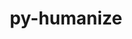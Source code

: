 ---
title: "py-humanize"
layout: cache
categories: [package, develop]
meta: {"versions": ["4.6.0"], "compilers": ["gcc@=11.1.0", "gcc@=11.4.0", "gcc@=9.4.0", "oneapi@=2023.2.0", "oneapi@=2023.2.1"], "oss": ["ubuntu20.04"], "platforms": ["linux"], "targets": ["ppc64le", "x86_64", "x86_64_v3"], "stacks": ["e4s", "e4s-oneapi", "e4s-power", "root"], "num_specs": 45, "num_specs_by_stack": {"root": 45, "e4s-power": 15, "e4s-oneapi": 15, "e4s": 15}}
spec_details: [{"hash": "v2lt6hdu2xlbjbhoi54atozbjrpck4lv", "compiler": "gcc@=11.1.0", "versions": ["4.6.0"], "os": "ubuntu20.04", "platform": "linux", "target": "ppc64le", "variants": ["build_system=python_pip"], "stacks": ["root", "e4s-power"], "size": "-", "tarball": "https://binaries.spack.io/develop/build_cache/linux-ubuntu20.04-ppc64le/gcc-11.1.0/py-humanize-4.6.0/linux-ubuntu20.04-ppc64le-gcc-11.1.0-py-humanize-4.6.0-v2lt6hdu2xlbjbhoi54atozbjrpck4lv.spack"}, {"hash": "zluto4yyyuvg2nijmgygoh7w7ougxlxz", "compiler": "gcc@=9.4.0", "versions": ["4.6.0"], "os": "ubuntu20.04", "platform": "linux", "target": "ppc64le", "variants": ["build_system=python_pip"], "stacks": ["root", "e4s-power"], "size": "-", "tarball": "https://binaries.spack.io/develop/build_cache/linux-ubuntu20.04-ppc64le/gcc-9.4.0/py-humanize-4.6.0/linux-ubuntu20.04-ppc64le-gcc-9.4.0-py-humanize-4.6.0-zluto4yyyuvg2nijmgygoh7w7ougxlxz.spack"}, {"hash": "hyzcpcnh2ubymwt2zkfycux5uwtpkaao", "compiler": "gcc@=9.4.0", "versions": ["4.6.0"], "os": "ubuntu20.04", "platform": "linux", "target": "ppc64le", "variants": ["build_system=python_pip"], "stacks": ["root", "e4s-power"], "size": "-", "tarball": "https://binaries.spack.io/develop/build_cache/linux-ubuntu20.04-ppc64le/gcc-9.4.0/py-humanize-4.6.0/linux-ubuntu20.04-ppc64le-gcc-9.4.0-py-humanize-4.6.0-hyzcpcnh2ubymwt2zkfycux5uwtpkaao.spack"}, {"hash": "kescto6kxuzdab6zeyhkvp5lbdfpwzlc", "compiler": "gcc@=9.4.0", "versions": ["4.6.0"], "os": "ubuntu20.04", "platform": "linux", "target": "ppc64le", "variants": ["build_system=python_pip"], "stacks": ["root", "e4s-power"], "size": "-", "tarball": "https://binaries.spack.io/develop/build_cache/linux-ubuntu20.04-ppc64le/gcc-9.4.0/py-humanize-4.6.0/linux-ubuntu20.04-ppc64le-gcc-9.4.0-py-humanize-4.6.0-kescto6kxuzdab6zeyhkvp5lbdfpwzlc.spack"}, {"hash": "duny4nqd4cl3w5t2mxrcp32leeptj6g6", "compiler": "gcc@=9.4.0", "versions": ["4.6.0"], "os": "ubuntu20.04", "platform": "linux", "target": "ppc64le", "variants": ["build_system=python_pip"], "stacks": ["root", "e4s-power"], "size": "-", "tarball": "https://binaries.spack.io/develop/build_cache/linux-ubuntu20.04-ppc64le/gcc-9.4.0/py-humanize-4.6.0/linux-ubuntu20.04-ppc64le-gcc-9.4.0-py-humanize-4.6.0-duny4nqd4cl3w5t2mxrcp32leeptj6g6.spack"}, {"hash": "pt2twzdm4o4oepof4owc5o4pv5ipnbf2", "compiler": "gcc@=9.4.0", "versions": ["4.6.0"], "os": "ubuntu20.04", "platform": "linux", "target": "ppc64le", "variants": ["build_system=python_pip"], "stacks": ["root", "e4s-power"], "size": "-", "tarball": "https://binaries.spack.io/develop/build_cache/linux-ubuntu20.04-ppc64le/gcc-9.4.0/py-humanize-4.6.0/linux-ubuntu20.04-ppc64le-gcc-9.4.0-py-humanize-4.6.0-pt2twzdm4o4oepof4owc5o4pv5ipnbf2.spack"}, {"hash": "hpvxzpqnlc2bvxskungxmq6n36q4sx7l", "compiler": "gcc@=9.4.0", "versions": ["4.6.0"], "os": "ubuntu20.04", "platform": "linux", "target": "ppc64le", "variants": ["build_system=python_pip"], "stacks": ["root", "e4s-power"], "size": "-", "tarball": "https://binaries.spack.io/develop/build_cache/linux-ubuntu20.04-ppc64le/gcc-9.4.0/py-humanize-4.6.0/linux-ubuntu20.04-ppc64le-gcc-9.4.0-py-humanize-4.6.0-hpvxzpqnlc2bvxskungxmq6n36q4sx7l.spack"}, {"hash": "wtavf3ckdidkjemfofbmenad2iim66pp", "compiler": "gcc@=9.4.0", "versions": ["4.6.0"], "os": "ubuntu20.04", "platform": "linux", "target": "ppc64le", "variants": ["build_system=python_pip"], "stacks": ["root", "e4s-power"], "size": "-", "tarball": "https://binaries.spack.io/develop/build_cache/linux-ubuntu20.04-ppc64le/gcc-9.4.0/py-humanize-4.6.0/linux-ubuntu20.04-ppc64le-gcc-9.4.0-py-humanize-4.6.0-wtavf3ckdidkjemfofbmenad2iim66pp.spack"}, {"hash": "2saxiu2vdb5mo2sob7s5l5wqwpcwz4cr", "compiler": "gcc@=9.4.0", "versions": ["4.6.0"], "os": "ubuntu20.04", "platform": "linux", "target": "ppc64le", "variants": ["build_system=python_pip"], "stacks": ["root", "e4s-power"], "size": "-", "tarball": "https://binaries.spack.io/develop/build_cache/linux-ubuntu20.04-ppc64le/gcc-9.4.0/py-humanize-4.6.0/linux-ubuntu20.04-ppc64le-gcc-9.4.0-py-humanize-4.6.0-2saxiu2vdb5mo2sob7s5l5wqwpcwz4cr.spack"}, {"hash": "5q5lseqdfzf5gy5stcwca3hxq5h4vucv", "compiler": "gcc@=9.4.0", "versions": ["4.6.0"], "os": "ubuntu20.04", "platform": "linux", "target": "ppc64le", "variants": ["build_system=python_pip"], "stacks": ["root", "e4s-power"], "size": "-", "tarball": "https://binaries.spack.io/develop/build_cache/linux-ubuntu20.04-ppc64le/gcc-9.4.0/py-humanize-4.6.0/linux-ubuntu20.04-ppc64le-gcc-9.4.0-py-humanize-4.6.0-5q5lseqdfzf5gy5stcwca3hxq5h4vucv.spack"}, {"hash": "2zxt2mhzmxzkawuirokiri3t2kd6cjxa", "compiler": "gcc@=9.4.0", "versions": ["4.6.0"], "os": "ubuntu20.04", "platform": "linux", "target": "ppc64le", "variants": ["build_system=python_pip"], "stacks": ["root", "e4s-power"], "size": "-", "tarball": "https://binaries.spack.io/develop/build_cache/linux-ubuntu20.04-ppc64le/gcc-9.4.0/py-humanize-4.6.0/linux-ubuntu20.04-ppc64le-gcc-9.4.0-py-humanize-4.6.0-2zxt2mhzmxzkawuirokiri3t2kd6cjxa.spack"}, {"hash": "gf5ytkotzrhpncdaqg56q5yze2l4cnne", "compiler": "gcc@=9.4.0", "versions": ["4.6.0"], "os": "ubuntu20.04", "platform": "linux", "target": "ppc64le", "variants": ["build_system=python_pip"], "stacks": ["root", "e4s-power"], "size": "-", "tarball": "https://binaries.spack.io/develop/build_cache/linux-ubuntu20.04-ppc64le/gcc-9.4.0/py-humanize-4.6.0/linux-ubuntu20.04-ppc64le-gcc-9.4.0-py-humanize-4.6.0-gf5ytkotzrhpncdaqg56q5yze2l4cnne.spack"}, {"hash": "k7nqjqf3y3wgk6mqnlmtm5qr2swu4e3z", "compiler": "gcc@=9.4.0", "versions": ["4.6.0"], "os": "ubuntu20.04", "platform": "linux", "target": "ppc64le", "variants": ["build_system=python_pip"], "stacks": ["root", "e4s-power"], "size": "-", "tarball": "https://binaries.spack.io/develop/build_cache/linux-ubuntu20.04-ppc64le/gcc-9.4.0/py-humanize-4.6.0/linux-ubuntu20.04-ppc64le-gcc-9.4.0-py-humanize-4.6.0-k7nqjqf3y3wgk6mqnlmtm5qr2swu4e3z.spack"}, {"hash": "vrxloz3vaggmqjjvckaewtmu7ytteju7", "compiler": "gcc@=9.4.0", "versions": ["4.6.0"], "os": "ubuntu20.04", "platform": "linux", "target": "ppc64le", "variants": ["build_system=python_pip"], "stacks": ["root", "e4s-power"], "size": "-", "tarball": "https://binaries.spack.io/develop/build_cache/linux-ubuntu20.04-ppc64le/gcc-9.4.0/py-humanize-4.6.0/linux-ubuntu20.04-ppc64le-gcc-9.4.0-py-humanize-4.6.0-vrxloz3vaggmqjjvckaewtmu7ytteju7.spack"}, {"hash": "6ogh4m7sdabex4nnbovz7o2mcrcm7mal", "compiler": "gcc@=9.4.0", "versions": ["4.6.0"], "os": "ubuntu20.04", "platform": "linux", "target": "ppc64le", "variants": ["build_system=python_pip"], "stacks": ["root", "e4s-power"], "size": "-", "tarball": "https://binaries.spack.io/develop/build_cache/linux-ubuntu20.04-ppc64le/gcc-9.4.0/py-humanize-4.6.0/linux-ubuntu20.04-ppc64le-gcc-9.4.0-py-humanize-4.6.0-6ogh4m7sdabex4nnbovz7o2mcrcm7mal.spack"}, {"hash": "2mmhxqj3rlc7avcoqcpv32wjry6tjo6p", "compiler": "oneapi@=2023.2.0", "versions": ["4.6.0"], "os": "ubuntu20.04", "platform": "linux", "target": "x86_64", "variants": ["build_system=python_pip"], "stacks": ["root", "e4s-oneapi"], "size": "-", "tarball": "https://binaries.spack.io/develop/build_cache/linux-ubuntu20.04-x86_64/oneapi-2023.2.0/py-humanize-4.6.0/linux-ubuntu20.04-x86_64-oneapi-2023.2.0-py-humanize-4.6.0-2mmhxqj3rlc7avcoqcpv32wjry6tjo6p.spack"}, {"hash": "455sj4lnb7y242sume7tmunjr7plf3g5", "compiler": "gcc@=11.1.0", "versions": ["4.6.0"], "os": "ubuntu20.04", "platform": "linux", "target": "x86_64_v3", "variants": ["build_system=python_pip"], "stacks": ["root", "e4s"], "size": "-", "tarball": "https://binaries.spack.io/develop/build_cache/linux-ubuntu20.04-x86_64_v3/gcc-11.1.0/py-humanize-4.6.0/linux-ubuntu20.04-x86_64_v3-gcc-11.1.0-py-humanize-4.6.0-455sj4lnb7y242sume7tmunjr7plf3g5.spack"}, {"hash": "iciat423snrujfges23pzrirvognlxwq", "compiler": "gcc@=11.4.0", "versions": ["4.6.0"], "os": "ubuntu20.04", "platform": "linux", "target": "x86_64_v3", "variants": ["build_system=python_pip"], "stacks": ["root", "e4s"], "size": "-", "tarball": "https://binaries.spack.io/develop/build_cache/linux-ubuntu20.04-x86_64_v3/gcc-11.4.0/py-humanize-4.6.0/linux-ubuntu20.04-x86_64_v3-gcc-11.4.0-py-humanize-4.6.0-iciat423snrujfges23pzrirvognlxwq.spack"}, {"hash": "qnj5rxxilgahrbegsuc37vouahk74ynd", "compiler": "gcc@=11.4.0", "versions": ["4.6.0"], "os": "ubuntu20.04", "platform": "linux", "target": "x86_64_v3", "variants": ["build_system=python_pip"], "stacks": ["root", "e4s"], "size": "-", "tarball": "https://binaries.spack.io/develop/build_cache/linux-ubuntu20.04-x86_64_v3/gcc-11.4.0/py-humanize-4.6.0/linux-ubuntu20.04-x86_64_v3-gcc-11.4.0-py-humanize-4.6.0-qnj5rxxilgahrbegsuc37vouahk74ynd.spack"}, {"hash": "xjek4fo5y6odsnappgod6uju3kmtplna", "compiler": "gcc@=11.4.0", "versions": ["4.6.0"], "os": "ubuntu20.04", "platform": "linux", "target": "x86_64_v3", "variants": ["build_system=python_pip"], "stacks": ["root", "e4s"], "size": "-", "tarball": "https://binaries.spack.io/develop/build_cache/linux-ubuntu20.04-x86_64_v3/gcc-11.4.0/py-humanize-4.6.0/linux-ubuntu20.04-x86_64_v3-gcc-11.4.0-py-humanize-4.6.0-xjek4fo5y6odsnappgod6uju3kmtplna.spack"}, {"hash": "wkw5waj6wkizvm4vdoav4agkby75yhcn", "compiler": "gcc@=11.4.0", "versions": ["4.6.0"], "os": "ubuntu20.04", "platform": "linux", "target": "x86_64_v3", "variants": ["build_system=python_pip"], "stacks": ["root", "e4s"], "size": "-", "tarball": "https://binaries.spack.io/develop/build_cache/linux-ubuntu20.04-x86_64_v3/gcc-11.4.0/py-humanize-4.6.0/linux-ubuntu20.04-x86_64_v3-gcc-11.4.0-py-humanize-4.6.0-wkw5waj6wkizvm4vdoav4agkby75yhcn.spack"}, {"hash": "orq3kmlbvyn6fek56d2ej4s5jnowwf2u", "compiler": "gcc@=11.4.0", "versions": ["4.6.0"], "os": "ubuntu20.04", "platform": "linux", "target": "x86_64_v3", "variants": ["build_system=python_pip"], "stacks": ["root", "e4s"], "size": "-", "tarball": "https://binaries.spack.io/develop/build_cache/linux-ubuntu20.04-x86_64_v3/gcc-11.4.0/py-humanize-4.6.0/linux-ubuntu20.04-x86_64_v3-gcc-11.4.0-py-humanize-4.6.0-orq3kmlbvyn6fek56d2ej4s5jnowwf2u.spack"}, {"hash": "h33tofcs42xtfhj7db7drf42566u6lpu", "compiler": "gcc@=11.4.0", "versions": ["4.6.0"], "os": "ubuntu20.04", "platform": "linux", "target": "x86_64_v3", "variants": ["build_system=python_pip"], "stacks": ["root", "e4s"], "size": "-", "tarball": "https://binaries.spack.io/develop/build_cache/linux-ubuntu20.04-x86_64_v3/gcc-11.4.0/py-humanize-4.6.0/linux-ubuntu20.04-x86_64_v3-gcc-11.4.0-py-humanize-4.6.0-h33tofcs42xtfhj7db7drf42566u6lpu.spack"}, {"hash": "bqr6tquaee6eyssrtezikyt2pmp32gl3", "compiler": "gcc@=11.4.0", "versions": ["4.6.0"], "os": "ubuntu20.04", "platform": "linux", "target": "x86_64_v3", "variants": ["build_system=python_pip"], "stacks": ["root", "e4s"], "size": "-", "tarball": "https://binaries.spack.io/develop/build_cache/linux-ubuntu20.04-x86_64_v3/gcc-11.4.0/py-humanize-4.6.0/linux-ubuntu20.04-x86_64_v3-gcc-11.4.0-py-humanize-4.6.0-bqr6tquaee6eyssrtezikyt2pmp32gl3.spack"}, {"hash": "x2v5peuxmp5ceexolr6qjkwlijf6vbii", "compiler": "gcc@=11.4.0", "versions": ["4.6.0"], "os": "ubuntu20.04", "platform": "linux", "target": "x86_64_v3", "variants": ["build_system=python_pip"], "stacks": ["root", "e4s"], "size": "-", "tarball": "https://binaries.spack.io/develop/build_cache/linux-ubuntu20.04-x86_64_v3/gcc-11.4.0/py-humanize-4.6.0/linux-ubuntu20.04-x86_64_v3-gcc-11.4.0-py-humanize-4.6.0-x2v5peuxmp5ceexolr6qjkwlijf6vbii.spack"}, {"hash": "hx4bm52y7mbx4ohwzth43dscyfcb2m7z", "compiler": "gcc@=11.4.0", "versions": ["4.6.0"], "os": "ubuntu20.04", "platform": "linux", "target": "x86_64_v3", "variants": ["build_system=python_pip"], "stacks": ["root", "e4s"], "size": "-", "tarball": "https://binaries.spack.io/develop/build_cache/linux-ubuntu20.04-x86_64_v3/gcc-11.4.0/py-humanize-4.6.0/linux-ubuntu20.04-x86_64_v3-gcc-11.4.0-py-humanize-4.6.0-hx4bm52y7mbx4ohwzth43dscyfcb2m7z.spack"}, {"hash": "rekriklra75npkd7i6vryqg4jiznzbs7", "compiler": "gcc@=11.4.0", "versions": ["4.6.0"], "os": "ubuntu20.04", "platform": "linux", "target": "x86_64_v3", "variants": ["build_system=python_pip"], "stacks": ["root", "e4s"], "size": "-", "tarball": "https://binaries.spack.io/develop/build_cache/linux-ubuntu20.04-x86_64_v3/gcc-11.4.0/py-humanize-4.6.0/linux-ubuntu20.04-x86_64_v3-gcc-11.4.0-py-humanize-4.6.0-rekriklra75npkd7i6vryqg4jiznzbs7.spack"}, {"hash": "cqt6fjbnr2lcswbzursefx5pi4gnl5p4", "compiler": "gcc@=11.4.0", "versions": ["4.6.0"], "os": "ubuntu20.04", "platform": "linux", "target": "x86_64_v3", "variants": ["build_system=python_pip"], "stacks": ["root", "e4s"], "size": "-", "tarball": "https://binaries.spack.io/develop/build_cache/linux-ubuntu20.04-x86_64_v3/gcc-11.4.0/py-humanize-4.6.0/linux-ubuntu20.04-x86_64_v3-gcc-11.4.0-py-humanize-4.6.0-cqt6fjbnr2lcswbzursefx5pi4gnl5p4.spack"}, {"hash": "ozehvv6yr53pjdxrdb4gkwlmn6nq4rya", "compiler": "gcc@=11.4.0", "versions": ["4.6.0"], "os": "ubuntu20.04", "platform": "linux", "target": "x86_64_v3", "variants": ["build_system=python_pip"], "stacks": ["root", "e4s"], "size": "-", "tarball": "https://binaries.spack.io/develop/build_cache/linux-ubuntu20.04-x86_64_v3/gcc-11.4.0/py-humanize-4.6.0/linux-ubuntu20.04-x86_64_v3-gcc-11.4.0-py-humanize-4.6.0-ozehvv6yr53pjdxrdb4gkwlmn6nq4rya.spack"}, {"hash": "ewl7xgt6nfa2fk5qapilnigykyghc53r", "compiler": "gcc@=11.4.0", "versions": ["4.6.0"], "os": "ubuntu20.04", "platform": "linux", "target": "x86_64_v3", "variants": ["build_system=python_pip"], "stacks": ["root", "e4s"], "size": "-", "tarball": "https://binaries.spack.io/develop/build_cache/linux-ubuntu20.04-x86_64_v3/gcc-11.4.0/py-humanize-4.6.0/linux-ubuntu20.04-x86_64_v3-gcc-11.4.0-py-humanize-4.6.0-ewl7xgt6nfa2fk5qapilnigykyghc53r.spack"}, {"hash": "ph7j353gpnshrknhimqvi24fnsylil63", "compiler": "gcc@=11.4.0", "versions": ["4.6.0"], "os": "ubuntu20.04", "platform": "linux", "target": "x86_64_v3", "variants": ["build_system=python_pip"], "stacks": ["root", "e4s"], "size": "-", "tarball": "https://binaries.spack.io/develop/build_cache/linux-ubuntu20.04-x86_64_v3/gcc-11.4.0/py-humanize-4.6.0/linux-ubuntu20.04-x86_64_v3-gcc-11.4.0-py-humanize-4.6.0-ph7j353gpnshrknhimqvi24fnsylil63.spack"}, {"hash": "gbeu4sqqegyy6amb634hcqhi3noomes4", "compiler": "oneapi@=2023.2.0", "versions": ["4.6.0"], "os": "ubuntu20.04", "platform": "linux", "target": "x86_64_v3", "variants": ["build_system=python_pip"], "stacks": ["root", "e4s-oneapi"], "size": "-", "tarball": "https://binaries.spack.io/develop/build_cache/linux-ubuntu20.04-x86_64_v3/oneapi-2023.2.0/py-humanize-4.6.0/linux-ubuntu20.04-x86_64_v3-oneapi-2023.2.0-py-humanize-4.6.0-gbeu4sqqegyy6amb634hcqhi3noomes4.spack"}, {"hash": "xep2kun3gy5docd5jg2ujgueusc3v24y", "compiler": "oneapi@=2023.2.0", "versions": ["4.6.0"], "os": "ubuntu20.04", "platform": "linux", "target": "x86_64_v3", "variants": ["build_system=python_pip"], "stacks": ["root", "e4s-oneapi"], "size": "-", "tarball": "https://binaries.spack.io/develop/build_cache/linux-ubuntu20.04-x86_64_v3/oneapi-2023.2.0/py-humanize-4.6.0/linux-ubuntu20.04-x86_64_v3-oneapi-2023.2.0-py-humanize-4.6.0-xep2kun3gy5docd5jg2ujgueusc3v24y.spack"}, {"hash": "6sh424ulgtzz4rb5c5lprxtq62p4clsv", "compiler": "oneapi@=2023.2.0", "versions": ["4.6.0"], "os": "ubuntu20.04", "platform": "linux", "target": "x86_64_v3", "variants": ["build_system=python_pip"], "stacks": ["root", "e4s-oneapi"], "size": "-", "tarball": "https://binaries.spack.io/develop/build_cache/linux-ubuntu20.04-x86_64_v3/oneapi-2023.2.0/py-humanize-4.6.0/linux-ubuntu20.04-x86_64_v3-oneapi-2023.2.0-py-humanize-4.6.0-6sh424ulgtzz4rb5c5lprxtq62p4clsv.spack"}, {"hash": "p2nyrmkry4xqfqmdj33wmuifmiuralkx", "compiler": "oneapi@=2023.2.1", "versions": ["4.6.0"], "os": "ubuntu20.04", "platform": "linux", "target": "x86_64_v3", "variants": ["build_system=python_pip"], "stacks": ["root", "e4s-oneapi"], "size": "-", "tarball": "https://binaries.spack.io/develop/build_cache/linux-ubuntu20.04-x86_64_v3/oneapi-2023.2.1/py-humanize-4.6.0/linux-ubuntu20.04-x86_64_v3-oneapi-2023.2.1-py-humanize-4.6.0-p2nyrmkry4xqfqmdj33wmuifmiuralkx.spack"}, {"hash": "dtfvaoo4inm7py37pik7es2alt7mlyw3", "compiler": "oneapi@=2023.2.1", "versions": ["4.6.0"], "os": "ubuntu20.04", "platform": "linux", "target": "x86_64_v3", "variants": ["build_system=python_pip"], "stacks": ["root", "e4s-oneapi"], "size": "-", "tarball": "https://binaries.spack.io/develop/build_cache/linux-ubuntu20.04-x86_64_v3/oneapi-2023.2.1/py-humanize-4.6.0/linux-ubuntu20.04-x86_64_v3-oneapi-2023.2.1-py-humanize-4.6.0-dtfvaoo4inm7py37pik7es2alt7mlyw3.spack"}, {"hash": "6adwruxhnurwo4zigvq4aeglzpiucctx", "compiler": "oneapi@=2023.2.1", "versions": ["4.6.0"], "os": "ubuntu20.04", "platform": "linux", "target": "x86_64_v3", "variants": ["build_system=python_pip"], "stacks": ["root", "e4s-oneapi"], "size": "-", "tarball": "https://binaries.spack.io/develop/build_cache/linux-ubuntu20.04-x86_64_v3/oneapi-2023.2.1/py-humanize-4.6.0/linux-ubuntu20.04-x86_64_v3-oneapi-2023.2.1-py-humanize-4.6.0-6adwruxhnurwo4zigvq4aeglzpiucctx.spack"}, {"hash": "pv4v25z3y6wqtwdatfzuvp5k57nge5dz", "compiler": "oneapi@=2023.2.1", "versions": ["4.6.0"], "os": "ubuntu20.04", "platform": "linux", "target": "x86_64_v3", "variants": ["build_system=python_pip"], "stacks": ["root", "e4s-oneapi"], "size": "-", "tarball": "https://binaries.spack.io/develop/build_cache/linux-ubuntu20.04-x86_64_v3/oneapi-2023.2.1/py-humanize-4.6.0/linux-ubuntu20.04-x86_64_v3-oneapi-2023.2.1-py-humanize-4.6.0-pv4v25z3y6wqtwdatfzuvp5k57nge5dz.spack"}, {"hash": "pggixqyjuc2slvzphyp24zfr3zpcjwtn", "compiler": "oneapi@=2023.2.1", "versions": ["4.6.0"], "os": "ubuntu20.04", "platform": "linux", "target": "x86_64_v3", "variants": ["build_system=python_pip"], "stacks": ["root", "e4s-oneapi"], "size": "-", "tarball": "https://binaries.spack.io/develop/build_cache/linux-ubuntu20.04-x86_64_v3/oneapi-2023.2.1/py-humanize-4.6.0/linux-ubuntu20.04-x86_64_v3-oneapi-2023.2.1-py-humanize-4.6.0-pggixqyjuc2slvzphyp24zfr3zpcjwtn.spack"}, {"hash": "3gg3epczddt3d3zu43jtulqmpgos5j3g", "compiler": "oneapi@=2023.2.1", "versions": ["4.6.0"], "os": "ubuntu20.04", "platform": "linux", "target": "x86_64_v3", "variants": ["build_system=python_pip"], "stacks": ["root", "e4s-oneapi"], "size": "-", "tarball": "https://binaries.spack.io/develop/build_cache/linux-ubuntu20.04-x86_64_v3/oneapi-2023.2.1/py-humanize-4.6.0/linux-ubuntu20.04-x86_64_v3-oneapi-2023.2.1-py-humanize-4.6.0-3gg3epczddt3d3zu43jtulqmpgos5j3g.spack"}, {"hash": "xtemyemrrw7jbve6ehdeklcjhxer34u3", "compiler": "oneapi@=2023.2.1", "versions": ["4.6.0"], "os": "ubuntu20.04", "platform": "linux", "target": "x86_64_v3", "variants": ["build_system=python_pip"], "stacks": ["root", "e4s-oneapi"], "size": "-", "tarball": "https://binaries.spack.io/develop/build_cache/linux-ubuntu20.04-x86_64_v3/oneapi-2023.2.1/py-humanize-4.6.0/linux-ubuntu20.04-x86_64_v3-oneapi-2023.2.1-py-humanize-4.6.0-xtemyemrrw7jbve6ehdeklcjhxer34u3.spack"}, {"hash": "hqghu5wiv7wdzaugep7i7tr2xdwz6xdn", "compiler": "oneapi@=2023.2.1", "versions": ["4.6.0"], "os": "ubuntu20.04", "platform": "linux", "target": "x86_64_v3", "variants": ["build_system=python_pip"], "stacks": ["root", "e4s-oneapi"], "size": "-", "tarball": "https://binaries.spack.io/develop/build_cache/linux-ubuntu20.04-x86_64_v3/oneapi-2023.2.1/py-humanize-4.6.0/linux-ubuntu20.04-x86_64_v3-oneapi-2023.2.1-py-humanize-4.6.0-hqghu5wiv7wdzaugep7i7tr2xdwz6xdn.spack"}, {"hash": "zglqixmqwtrgqowmth343eoxb46ws6ah", "compiler": "oneapi@=2023.2.1", "versions": ["4.6.0"], "os": "ubuntu20.04", "platform": "linux", "target": "x86_64_v3", "variants": ["build_system=python_pip"], "stacks": ["root", "e4s-oneapi"], "size": "-", "tarball": "https://binaries.spack.io/develop/build_cache/linux-ubuntu20.04-x86_64_v3/oneapi-2023.2.1/py-humanize-4.6.0/linux-ubuntu20.04-x86_64_v3-oneapi-2023.2.1-py-humanize-4.6.0-zglqixmqwtrgqowmth343eoxb46ws6ah.spack"}, {"hash": "4zdzcssibqscq7izmhy7qryssmn7ep2t", "compiler": "oneapi@=2023.2.1", "versions": ["4.6.0"], "os": "ubuntu20.04", "platform": "linux", "target": "x86_64_v3", "variants": ["build_system=python_pip"], "stacks": ["root", "e4s-oneapi"], "size": "-", "tarball": "https://binaries.spack.io/develop/build_cache/linux-ubuntu20.04-x86_64_v3/oneapi-2023.2.1/py-humanize-4.6.0/linux-ubuntu20.04-x86_64_v3-oneapi-2023.2.1-py-humanize-4.6.0-4zdzcssibqscq7izmhy7qryssmn7ep2t.spack"}, {"hash": "5xvxbhb7v3ebvk2qlr6rzr5zcutta6oh", "compiler": "oneapi@=2023.2.1", "versions": ["4.6.0"], "os": "ubuntu20.04", "platform": "linux", "target": "x86_64_v3", "variants": ["build_system=python_pip"], "stacks": ["root", "e4s-oneapi"], "size": "-", "tarball": "https://binaries.spack.io/develop/build_cache/linux-ubuntu20.04-x86_64_v3/oneapi-2023.2.1/py-humanize-4.6.0/linux-ubuntu20.04-x86_64_v3-oneapi-2023.2.1-py-humanize-4.6.0-5xvxbhb7v3ebvk2qlr6rzr5zcutta6oh.spack"}]
---